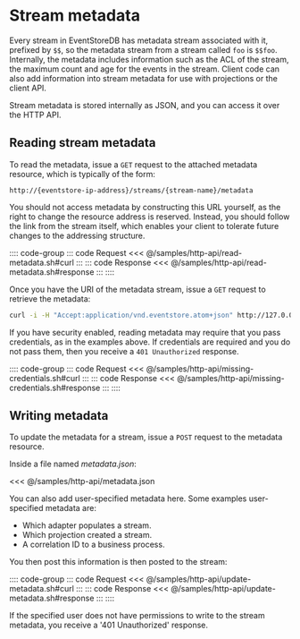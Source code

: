 # Stream metadata

Every stream in EventStoreDB has metadata stream associated with it, prefixed by `$$`, so the metadata stream from a stream called `foo` is `$$foo`. Internally, the metadata includes information such as the ACL of the stream, the maximum count and age for the events in the stream. Client code can also add information into stream metadata for use with projections or the client API.

Stream metadata is stored internally as JSON, and you can access it over the HTTP API.

## Reading stream metadata

To read the metadata, issue a `GET` request to the attached metadata resource, which is typically of the form:

```http
http://{eventstore-ip-address}/streams/{stream-name}/metadata
```

You should not access metadata by constructing this URL yourself, as the right to change the resource address is reserved. Instead, you should follow the link from the stream itself, which enables your client to tolerate future changes to the addressing structure.

:::: code-group
::: code Request
<<< @/samples/http-api/read-metadata.sh#curl
:::
::: code Response
<<< @/samples/http-api/read-metadata.sh#response
:::
::::

Once you have the URI of the metadata stream, issue a `GET` request to retrieve the metadata:

```bash
curl -i -H "Accept:application/vnd.eventstore.atom+json" http://127.0.0.1:2113/streams/%24users/metadata --user admin:changeit
```

If you have security enabled, reading metadata may require that you pass credentials, as in the examples above. If credentials are required and you do not pass them, then you receive a `401 Unauthorized` response.

:::: code-group
::: code Request
<<< @/samples/http-api/missing-credentials.sh#curl
:::
::: code Response
<<< @/samples/http-api/missing-credentials.sh#response
:::
::::

## Writing metadata

To update the metadata for a stream, issue a `POST` request to the metadata resource.

Inside a file named _metadata.json_:

<<< @/samples/http-api/metadata.json

You can also add user-specified metadata here. Some examples user-specified metadata are:

-   Which adapter populates a stream.
-   Which projection created a stream.
-   A correlation ID to a business process.

You then post this information is then posted to the stream:

:::: code-group
::: code Request
<<< @/samples/http-api/update-metadata.sh#curl
:::
::: code Response
<<< @/samples/http-api/update-metadata.sh#response
:::
::::

If the specified user does not have permissions to write to the stream metadata, you receive a '401 Unauthorized' response.
